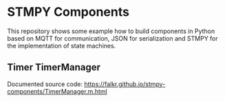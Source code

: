 # STMPY Components

This repository shows some example how to build components in Python based
on MQTT for communication, JSON for serialization and STMPY for the
implementation of state machines.

## Timer TimerManager

Documented source code: https://falkr.github.io/stmpy-components/TimerManager.m.html
